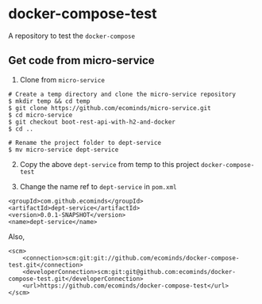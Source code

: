 # docker-compose-test
A repository to test the `docker-compose`

## Get code from micro-service
1. Clone from `micro-service`
```
# Create a temp directory and clone the micro-service repository
$ mkdir temp && cd temp
$ git clone https://github.com/ecominds/micro-service.git
$ cd micro-service
$ git checkout boot-rest-api-with-h2-and-docker
$ cd ..

# Rename the project folder to dept-service
$ mv micro-service dept-service
```

2. Copy the above `dept-service` from temp to this project `docker-compose-test`

3. Change the name ref to `dept-service` in `pom.xml`
```
<groupId>com.github.ecominds</groupId>
<artifactId>dept-service</artifactId>
<version>0.0.1-SNAPSHOT</version>
<name>dept-service</name>
```
Also,
```
<scm>
	<connection>scm:git:git://github.com/ecominds/docker-compose-test.git</connection>
	<developerConnection>scm:git:git@github.com:ecominds/docker-compose-test.git</developerConnection>
	<url>https://github.com/ecominds/docker-compose-test</url>
</scm>
```
